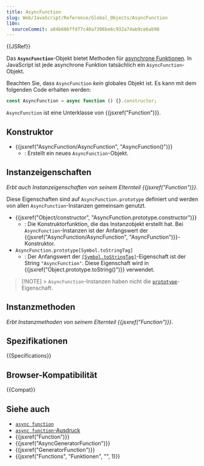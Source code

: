 ```yaml
---
title: AsyncFunction
slug: Web/JavaScript/Reference/Global_Objects/AsyncFunction
l10n:
  sourceCommit: a84b606ffd77c40a7306be6c932a74ab9ce6ab96
---
```


{{JSRef}}

Das **`AsyncFunction`**-Objekt bietet Methoden für [asynchrone Funktionen](/de/docs/Web/JavaScript/Reference/Statements/async_function). In JavaScript ist jede asynchrone Funktion tatsächlich ein `AsyncFunction`-Objekt.

Beachten Sie, dass `AsyncFunction` _kein_ globales Objekt ist. Es kann mit dem folgenden Code erhalten werden:

```js
const AsyncFunction = async function () {}.constructor;
```

`AsyncFunction` ist eine Unterklasse von {{jsxref("Function")}}.

## Konstruktor

- {{jsxref("AsyncFunction/AsyncFunction", "AsyncFunction()")}}
  - : Erstellt ein neues `AsyncFunction`-Objekt.

## Instanzeigenschaften

_Erbt auch Instanzeigenschaften von seinem Elternteil {{jsxref("Function")}}_.

Diese Eigenschaften sind auf `AsyncFunction.prototype` definiert und werden von allen `AsyncFunction`-Instanzen gemeinsam genutzt.

- {{jsxref("Object/constructor", "AsyncFunction.prototype.constructor")}}
  - : Die Konstruktorfunktion, die das Instanzobjekt erstellt hat. Bei `AsyncFunction`-Instanzen ist der Anfangswert der {{jsxref("AsyncFunction/AsyncFunction", "AsyncFunction")}}-Konstruktor.
- `AsyncFunction.prototype[Symbol.toStringTag]`
  - : Der Anfangswert der [`[Symbol.toStringTag]`](/de/docs/Web/JavaScript/Reference/Global_Objects/Symbol/toStringTag)-Eigenschaft ist der String `"AsyncFunction"`. Diese Eigenschaft wird in {{jsxref("Object.prototype.toString()")}} verwendet.

> [!NOTE] > `AsyncFunction`-Instanzen haben nicht die [`prototype`](/de/docs/Web/JavaScript/Reference/Global_Objects/Function/prototype)-Eigenschaft.

## Instanzmethoden

_Erbt Instanzmethoden von seinem Elternteil {{jsxref("Function")}}_.

## Spezifikationen

{{Specifications}}

## Browser-Kompatibilität

{{Compat}}

## Siehe auch

- [`async function`](/de/docs/Web/JavaScript/Reference/Statements/async_function)
- [`async function`-Ausdruck](/de/docs/Web/JavaScript/Reference/Operators/async_function)
- {{jsxref("Function")}}
- {{jsxref("AsyncGeneratorFunction")}}
- {{jsxref("GeneratorFunction")}}
- {{jsxref("Functions", "Funktionen", "", 1)}}
